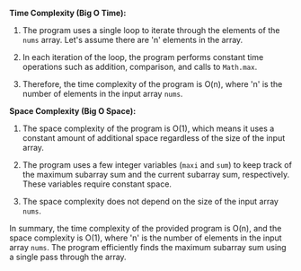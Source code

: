 **Time Complexity (Big O Time):**

1. The program uses a single loop to iterate through the elements of the `nums` array. Let's assume there are 'n' elements in the array.

2. In each iteration of the loop, the program performs constant time operations such as addition, comparison, and calls to `Math.max`.

3. Therefore, the time complexity of the program is O(n), where 'n' is the number of elements in the input array `nums`.

**Space Complexity (Big O Space):**

1. The space complexity of the program is O(1), which means it uses a constant amount of additional space regardless of the size of the input array.

2. The program uses a few integer variables (`maxi` and `sum`) to keep track of the maximum subarray sum and the current subarray sum, respectively. These variables require constant space.

3. The space complexity does not depend on the size of the input array `nums`.

In summary, the time complexity of the provided program is O(n), and the space complexity is O(1), where 'n' is the number of elements in the input array `nums`. The program efficiently finds the maximum subarray sum using a single pass through the array.
